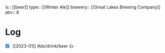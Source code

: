 is:: [[beer]]
type:: [[Winter Ale]]
brewery:: [[Great Lakes Brewing Company]]
abv:: 8

# Log
- [x] [[2023-01]] #do/drink/beer 👍
